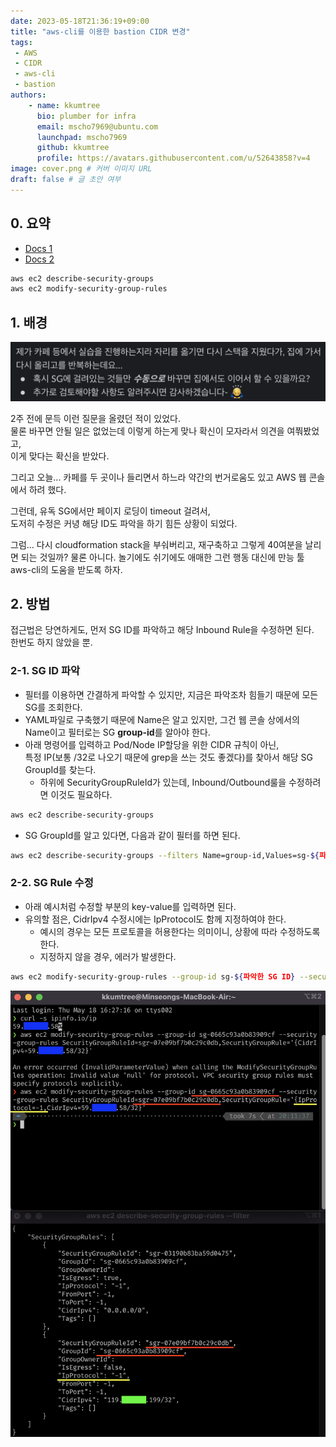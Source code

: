 ```yaml
---
date: 2023-05-18T21:36:19+09:00
title: "aws-cli를 이용한 bastion CIDR 변경"
tags:
 - AWS
 - CIDR
 - aws-cli
 - bastion
authors:
    - name: kkumtree
      bio: plumber for infra
      email: mscho7969@ubuntu.com
      launchpad: mscho7969
      github: kkumtree
      profile: https://avatars.githubusercontent.com/u/52643858?v=4 
image: cover.png # 커버 이미지 URL
draft: false # 글 초안 여부
---
```


## 0. 요약

- [Docs 1](https://awscli.amazonaws.com/v2/documentation/api/latest/reference/ec2/describe-security-group-rules.html)
- [Docs 2](https://awscli.amazonaws.com/v2/documentation/api/latest/reference/ec2/modify-security-group-rules.html)

```bash
aws ec2 describe-security-groups 
aws ec2 modify-security-group-rules 
```

## 1. 배경

![intro](./images/What_I_asked_in_Slack.png)

2주 전에 문득 이런 질문을 올렸던 적이 있었다.  
물론 바꾸면 안될 일은 없었는데 이렇게 하는게 맞나 확신이 모자라서 의견을 여쭤봤었고,  
이게 맞다는 확신을 받았다.  

그리고 오늘... 카페를 두 곳이나 들리면서 하느라
약간의 번거로움도 있고 AWS 웹 콘솔에서 하려 했다.

그런데, 유독 SG에서만 페이지 로딩이 timeout 걸려서,  
도저히 수정은 커녕 해당 ID도 파악을 하기 힘든 상황이 되었다.

그럼... 다시 cloudformation stack을 부숴버리고, 재구축하고 그렇게 40여분을 날리면 되는 것일까?
물론 아니다. 놀기에도 쉬기에도 애매한 그런 행동 대신에 만능 툴 aws-cli의 도움을 받도록 하자.

## 2. 방법

접근법은 당연하게도, 먼저 SG ID를 파악하고 해당 Inbound Rule을 수정하면 된다.  
한번도 하지 않았을 뿐.  

### 2-1. SG ID 파악

- 필터를 이용하면 간결하게 파악할 수 있지만, 지금은 파악조차 힘들기 때문에 모든 SG를 조회한다.
- YAML파일로 구축했기 때문에 Name은 알고 있지만,
  그건 웹 콘솔 상에서의 Name이고 필터로는 SG **group-id**를 알아야 한다.
- 아래 명령어를 입력하고 Pod/Node IP할당을 위한 CIDR 규칙이 아닌,  
  특정 IP(보통 /32로 나오기 때문에 grep을 쓰는 것도 좋겠다)를 찾아서 해당 SG GroupId를 찾는다.
  - 하위에 SecurityGroupRuleId가 있는데, Inbound/Outbound룰을 수정하려면 이것도 필요하다.

```bash
aws ec2 describe-security-groups
```

- SG GroupId를 알고 있다면, 다음과 같이 필터를 하면 된다.

```bash
aws ec2 describe-security-groups --filters Name=group-id,Values=sg-${파악한 SG ID}
```

### 2-2. SG Rule 수정

- 아래 예시처럼 수정할 부분의 key-value를 입력하면 된다.
- 유의할 점은, CidrIpv4 수정시에는 IpProtocol도 함께 지정하여야 한다.
  - 예시의 경우는 모든 프로토콜을 허용한다는 의미이니, 상황에 따라 수정하도록 한다.
  - 지정하지 않을 경우, 에러가 발생한다.

```bash
aws ec2 modify-security-group-rules --group-id sg-${파악한 SG ID} --security-group-rules SecurityGroupRuleId=sgr-${바꿀 SG 규칙},SecurityGroupRule='{IpProtocol=-1,CidrIpv4=${바꿀 Host IP}/32}'
```

![aws-cli example](./images/aws-cli-security-groups.png)
